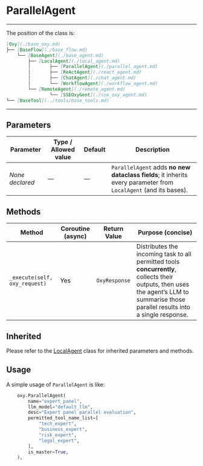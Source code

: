 # ParallelAgent
---
The position of the class is:


```markdown
[Oxy](./base_oxy.md)
├── [BaseFlow](./base_flow.md)
    └── [BaseAgent](./base_agent.md)
        ├── [LocalAgent](./local_agent.md)
        │       ├── [ParallelAgent](./parallel_agent.md)
        │       ├── [ReActAgent](./react_agent.md)
        │       ├── [ChatAgent](./chat_agent.md)
        │       └── [WorkflowAgent](./workflow_agent.md)
        └── [RemoteAgent](./remote_agent.md)
                └── [SSEOxyGent](./sse_oxy_agent.md)
└── [BaseTool](../tools/base_tools.md)
```

---

## Parameters


| Parameter       | Type / Allowed value | Default | Description                                                                                                      |
| --------------- | -------------------- | ------- | ---------------------------------------------------------------------------------------------------------------- |
| *None declared* | —                    | —       | `ParallelAgent` adds **no new dataclass fields**; it inherits every parameter from `LocalAgent` (and its bases). |


## Methods


| Method                        | Coroutine (async) | Return Value  | Purpose (concise)                                                                                                                                                                     |
| ----------------------------- | ----------------- | ------------- | ------------------------------------------------------------------------------------------------------------------------------------------------------------------------------------- |
| `_execute(self, oxy_request)` | Yes               | `OxyResponse` | Distributes the incoming task to all permitted tools **concurrently**, collects their outputs, then uses the agent’s LLM to summarise those parallel results into a single response.  |

## Inherited
 Please refer to the [LocalAgent](./local_agent.md) class for inherited parameters and methods.
 
## Usage

A simple usage of `ParallelAgent` is like:
```python
    oxy.ParallelAgent(
        name="expert_panel",
        llm_model="default_llm",
        desc="Expert panel parallel evaluation",
        permitted_tool_name_list=[
            "tech_expert",
            "business_expert",
            "risk_expert",
            "legal_expert",
        ],
        is_master=True,
    ),
```